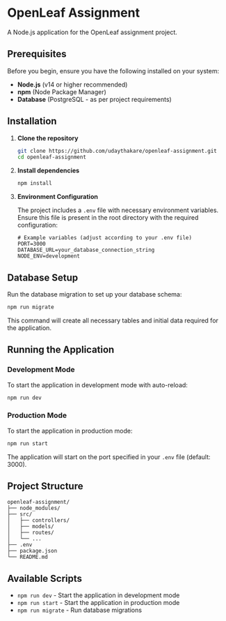 # OpenLeaf Assignment

A Node.js application for the OpenLeaf assignment project.

## Prerequisites

Before you begin, ensure you have the following installed on your system:

- **Node.js** (v14 or higher recommended)
- **npm** (Node Package Manager)
- **Database** (PostgreSQL - as per project requirements)

## Installation

1. **Clone the repository**
   ```bash
   git clone https://github.com/udaythakare/openleaf-assignment.git
   cd openleaf-assignment
   ```

2. **Install dependencies**
   ```bash
   npm install
   ```

3. **Environment Configuration**
   
   The project includes a `.env` file with necessary environment variables. Ensure this file is present in the root directory with the required configuration:
   
   ```env
   # Example variables (adjust according to your .env file)
   PORT=3000
   DATABASE_URL=your_database_connection_string
   NODE_ENV=development
   ```

## Database Setup

Run the database migration to set up your database schema:

```bash
npm run migrate
```

This command will create all necessary tables and initial data required for the application.

## Running the Application

### Development Mode

To start the application in development mode with auto-reload:

```bash
npm run dev
```

### Production Mode

To start the application in production mode:

```bash
npm run start
```

The application will start on the port specified in your `.env` file (default: 3000).

## Project Structure

```
openleaf-assignment/
├── node_modules/
├── src/
│   ├── controllers/
│   ├── models/
│   ├── routes/
│   └── ...
├── .env
├── package.json
└── README.md
```

## Available Scripts

- `npm run dev` - Start the application in development mode
- `npm run start` - Start the application in production mode
- `npm run migrate` - Run database migrations
